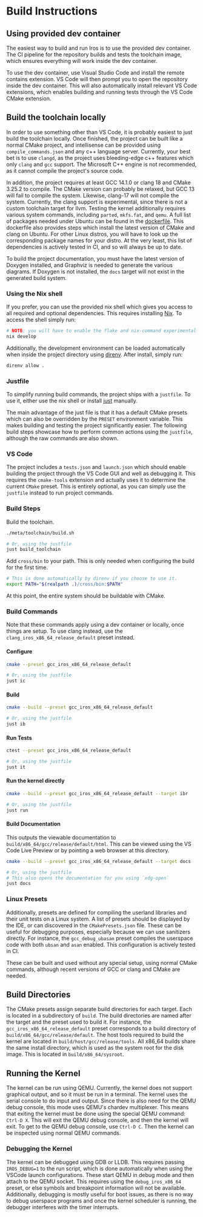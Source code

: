 # Build Instructions

## Using provided dev container

The easiest way to build and run Iros is to use the provided dev container. The CI pipeline for the repository builds
and tests the toolchain image, which ensures everything will work inside the dev container.

To use the dev container, use Visual Studio Code and install the remote contains extension. VS Code will then prompt you
to open the repository inside the dev container. This will also automatically install relevant VS Code extensions, which
enables building and running tests through the VS Code CMake extension.

## Build the toolchain locally

In order to use something other than VS Code, it is probably easiest to just build the toolchain locally. Once finished,
the project can be built like a normal CMake project, and intellisense can be provided using `compile_commands.json` and
any c++ language server. Currently, your best bet is to use `clangd`, as the project uses bleeding-edge c++ features
which only `clang` and `gcc` support. The Microsoft C++ engine is not recommended, as it cannot compile the project's
source code.

In addition, the project requires at least GCC 14.1.0 or clang 18 and CMake 3.25.2 to compile. The CMake version can
probably be relaxed, but GCC 13 will fail to compile the system. Likewise, clang-17 will not compile the system.
Currently, the clang support is experimental, since there is not a custom toolchain target for llvm. Testing the kernel
additionally requires various system commands, including `parted`, `mkfs.fat`, and `qemu`. A full list of packages
needed under Ubuntu can be found in the
[dockerfile](https://github.com/ColeTrammer/iros/tree/iris/meta/docker/Dockerfile). This dockerfile also provides steps
which install the latest version of CMake and clang on Ubuntu. For other Linux distros, you will have to look up the
corresponding package names for your distro. At the very least, this list of dependencies is actively tested in CI, and
so will always be up to date.

To build the project documentation, you must have the latest version of Doxygen installed, and Graphviz is needed to
generate the various diagrams. If Doxygen is not installed, the `docs` target will not exist in the generated build
system.

### Using the Nix shell

If you prefer, you can use the provided nix shell which gives you access to all required and optional dependencies.
This requires installing [Nix](https://nixos.org/download/). To access the shell simply run:

```sh
# NOTE: you will have to enable the flake and nix-command experimental features.
nix develop
```

Additionally, the development environment can be loaded automatically when inside the project directory using
[direnv](https://direnv.net/). After install, simply run:

```sh
direnv allow .
```

### Justfile

To simplify running build commands, the project ships with a `justfile`. To use it, either use the nix shell
or install [just](https://github.com/casey/just) manually.

The main advantage of the just file is that it has a default CMake presets which can also be overridden by the
`PRESET` environment variable. This makes building and testing the project significantly easier. The following
build steps showcase how to perform common actions using the `justfile`, although the raw commands are also shown.

### VS Code

The project includes a `tests.json` and `launch.json` which should enable building the project through the
VS Code GUI and well as debugging it. This requires the `cmake-tools` extension and actually uses it
to determine the current `CMake` preset. This is entirely optional, as you can simply use the `justfile`
instead to run project commands.

### Build Steps

Build the toolchain.

```sh
./meta/toolchain/build.sh

# Or, using the justfile
just build_toolchain
```

Add `cross/bin` to your path. This is only needed when configuring the build for the first time.

```sh
# This is done automatically by direnv if you choose to use it.
export PATH="$(realpath .)/cross/bin:$PATH"
```

At this point, the entire system should be buildable with CMake.

### Build Commands

Note that these commands apply using a dev container or locally, once things are setup. To use clang instead, use the
`clang_iros_x86_64_release_default` preset instead.

#### Configure

```sh
cmake --preset gcc_iros_x86_64_release_default

# Or, using the justfile
just ic
```

#### Build

```sh
cmake --build --preset gcc_iros_x86_64_release_default

# Or, using the justfile
just ib
```

#### Run Tests

```sh
ctest --preset gcc_iros_x86_64_release_default

# Or, using the justfile
just it
```

#### Run the kernel directly

```sh
cmake --build --preset gcc_iros_x86_64_release_default --target ibr

# Or, using the justfile
just run
```

#### Build Documentation

This outputs the viewable documentation to `build/x86_64/gcc/release/default/html`. This can be viewed using the VS Code
Live Preview or by pointing a web browser at this directory.

```sh
cmake --build --preset gcc_iros_x86_64_release_default --target docs

# Or, using the justfile
# This also opens the documentation for you using `xdg-open`
just docs
```

### Linux Presets

Additionally, presets are defined for compiling the userland libraries and their unit tests on a Linux system. A list of
presets should be displayed by the IDE, or can discovered in the `CMakePresets.json` file. These can be useful for
debugging purposes, especially because we can use sanitizers directly. For instance, the `gcc_debug_ubasan` preset
compiles the userspace code with both `ubsan` and `asan` enabled. This configuration is actively tested in CI.

These can be built and used without any special setup, using normal CMake commands, although recent versions of GCC or
clang and CMake are needed.

## Build Directories

The CMake presets assign separate build directories for each target. Each is located in a subdirectory of `build`. The
build directories are named after the target and the preset used to build it. For instance, the
`gcc_iros_x86_64_release_default` preset corresponds to a build directory of `build/x86_64/gcc/release/default`. The
host tools required to build the kernel are located in `build/host/gcc/release/tools`. All x86_64 builds share the same
install directory, which is used as the system root for the disk image. This is located in `build/x86_64/sysroot`.

## Running the Kernel

The kernel can be run using QEMU. Currently, the kernel does not support graphical output, and so it must be run in a
terminal. The kernel uses the serial console to do input and output. Since there is also need for the QEMU debug
console, this mode uses QEMU's chardev multiplexer. This means that exiting the kernel must be done using the special
QEMU command: `Ctrl-D X`. This will exit the QEMU debug console, and then the kernel will exit. To get to the QEMU debug
console, use `Ctrl-D C`. Then the kernel can be inspected using normal QEMU commands.

### Debugging the Kernel

The kernel can be debugged using GDB or LLDB. This requires passing `IROS_DEBUG=1` to the run script, which is done
automatically when using the VSCode launch configurations. These start QEMU in debug mode and then attach to the QEMU
socket. This requires using the `debug_iros_x86_64` preset, or else symbols and breakpoint information will not be
available. Additionally, debugging is mostly useful for boot issues, as there is no way to debug userspace programs and
once the kernel scheduler is running, the debugger interferes with the timer interrupts.
